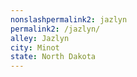 ```yaml
---
﻿nonslashpermalink2: jazlyn
permalink2: /jazlyn/
alley: Jazlyn
city: Minot
state: North Dakota
---
```

